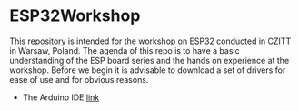 # ESP32Workshop
This repository is intended for the workshop on ESP32 conducted in CZITT in Warsaw, Poland.
The agenda of this repo is to have a basic understanding of the ESP board series and the hands on experience at the workshop.
Before we begin it is advisable to download a set of drivers for ease of use and for obvious reasons.

* The Arduino IDE [link](https://www.arduino.cc/en/Main/Software)